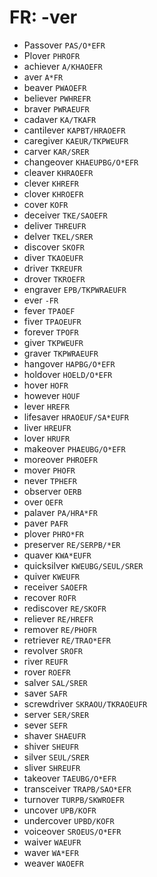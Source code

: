 # FR: -ver

* Passover `PAS/O*EFR`
* Plover `PHROFR`
* achiever `A/KHAOEFR`
* aver `A*FR`
* beaver `PWAOEFR`
* believer `PWHREFR`
* braver `PWRAEUFR`
* cadaver `KA/TKAFR`
* cantilever `KAPBT/HRAOEFR`
* caregiver `KAEUR/TKPWEUFR`
* carver `KAR/SRER`
* changeover `KHAEUPBG/O*EFR`
* cleaver `KHRAOEFR`
* clever `KHREFR`
* clover `KHROEFR`
* cover `KOFR`
* deceiver `TKE/SAOEFR`
* deliver `THREUFR`
* delver `TKEL/SRER`
* discover `SKOFR`
* diver `TKAOEUFR`
* driver `TKREUFR`
* drover `TKROEFR`
* engraver `EPB/TKPWRAEUFR`
* ever `-FR`
* fever `TPAOEF`
* fiver `TPAOEUFR`
* forever `TPOFR`
* giver `TKPWEUFR`
* graver `TKPWRAEUFR`
* hangover `HAPBG/O*EFR`
* holdover `HOELD/O*EFR`
* hover `HOFR`
* however `HOUF`
* lever `HREFR`
* lifesaver `HRAOEUF/SA*EUFR`
* liver `HREUFR`
* lover `HRUFR`
* makeover `PHAEUBG/O*EFR`
* moreover `PHROEFR`
* mover `PHOFR`
* never `TPHEFR`
* observer `OERB`
* over `OEFR`
* palaver `PA/HRA*FR`
* paver `PAFR`
* plover `PHRO*FR`
* preserver `RE/SERPB/*ER`
* quaver `KWA*EUFR`
* quicksilver `KWEUBG/SEUL/SRER`
* quiver `KWEUFR`
* receiver `SAOEFR`
* recover `ROFR`
* rediscover `RE/SKOFR`
* reliever `RE/HREFR`
* remover `RE/PHOFR`
* retriever `RE/TRAO*EFR`
* revolver `SROFR`
* river `REUFR`
* rover `ROEFR`
* salver `SAL/SRER`
* saver `SAFR`
* screwdriver `SKRAOU/TKRAOEUFR`
* server `SER/SRER`
* sever `SEFR`
* shaver `SHAEUFR`
* shiver `SHEUFR`
* silver `SEUL/SRER`
* sliver `SHREUFR`
* takeover `TAEUBG/O*EFR`
* transceiver `TRAPB/SAO*EFR`
* turnover `TURPB/SKWROEFR`
* uncover `UPB/KOFR`
* undercover `UPBD/KOFR`
* voiceover `SROEUS/O*EFR`
* waiver `WAEUFR`
* waver `WA*EFR`
* weaver `WAOEFR`
